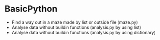 # BasicPython
- Find a way out in a maze made by list or outside file (maze.py)
- Analyse data without buildin functions (analysis.py by using list)
- Analyse data without buildin functions (analysis.py by using dictionary)